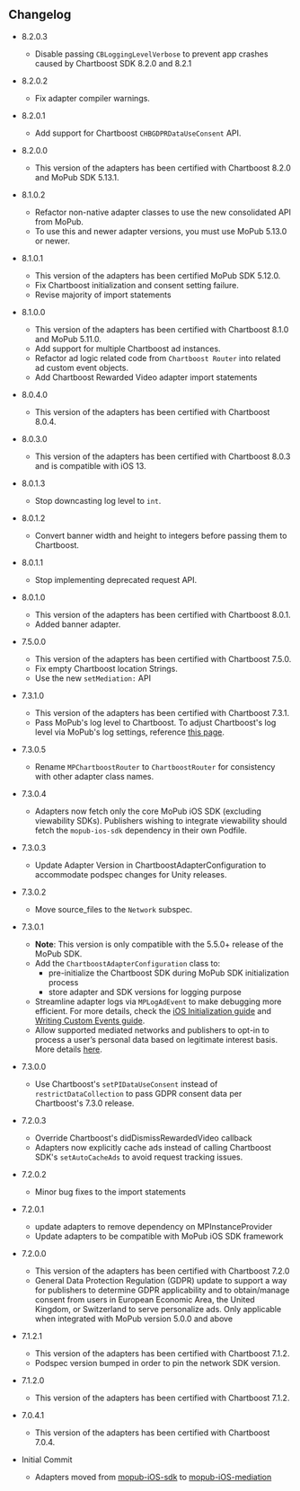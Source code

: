 ## Changelog
  * 8.2.0.3
      * Disable passing `CBLoggingLevelVerbose` to prevent app crashes caused by Chartboost SDK 8.2.0 and 8.2.1

  * 8.2.0.2
      * Fix adapter compiler warnings.

  * 8.2.0.1 
      * Add support for Chartboost `CHBGDPRDataUseConsent` API.
  
  * 8.2.0.0
      * This version of the adapters has been certified with Chartboost 8.2.0 and MoPub SDK 5.13.1.

  * 8.1.0.2
      * Refactor non-native adapter classes to use the new consolidated API from MoPub.
      * To use this and newer adapter versions, you must use MoPub 5.13.0 or newer.

  * 8.1.0.1
      * This version of the adapters has been certified MoPub SDK 5.12.0.
      * Fix Chartboost initialization and consent setting failure.
      * Revise majority of import statements

  * 8.1.0.0
      * This version of the adapters has been certified with Chartboost 8.1.0 and MoPub 5.11.0.
      * Add support for multiple Chartboost ad instances.
      * Refactor ad logic related code from `Chartboost Router` into related ad custom event objects.
      * Add Chartboost Rewarded Video adapter import statements
      
  * 8.0.4.0
      * This version of the adapters has been certified with Chartboost 8.0.4.

  * 8.0.3.0
      * This version of the adapters has been certified with Chartboost 8.0.3 and is compatible with iOS 13.

  * 8.0.1.3
      * Stop downcasting log level to `int`.

  * 8.0.1.2
      * Convert banner width and height to integers before passing them to Chartboost.

  * 8.0.1.1
      * Stop implementing deprecated request API.

  * 8.0.1.0
      * This version of the adapters has been certified with Chartboost 8.0.1.
      * Added banner adapter.

  * 7.5.0.0
      * This version of the adapters has been certified with Chartboost 7.5.0.
      * Fix empty Chartboost location Strings.
      * Use the new `setMediation:` API

  * 7.3.1.0
      * This version of the adapters has been certified with Chartboost 7.3.1.
      * Pass MoPub's log level to Chartboost. To adjust Chartboost's log level via MoPub's log settings, reference [this page](https://developers.mopub.com/publishers/ios/test/#enable-logging).

  * 7.3.0.5
      * Rename `MPChartboostRouter` to `ChartboostRouter` for consistency with other adapter class names.

  * 7.3.0.4
      * Adapters now fetch only the core MoPub iOS SDK (excluding viewability SDKs). Publishers wishing to integrate viewability should fetch the `mopub-ios-sdk` dependency in their own Podfile.

  * 7.3.0.3
      * Update Adapter Version in ChartboostAdapterConfiguration to accommodate podspec changes for Unity releases.
      
  * 7.3.0.2
      * Move source_files to the `Network` subspec.

  * 7.3.0.1
      * **Note**: This version is only compatible with the 5.5.0+ release of the MoPub SDK.
      * Add the `ChartboostAdapterConfiguration` class to: 
           * pre-initialize the Chartboost SDK during MoPub SDK initialization process
           * store adapter and SDK versions for logging purpose
      * Streamline adapter logs via `MPLogAdEvent` to make debugging more efficient. For more details, check the [iOS Initialization guide](https://developers.mopub.com/docs/ios/initialization/) and [Writing Custom Events guide](https://developers.mopub.com/docs/ios/custom-events/).
      * Allow supported mediated networks and publishers to opt-in to process a user’s personal data based on legitimate interest basis. More details [here](https://developers.mopub.com/docs/publisher/gdpr-guide/#legitimate-interest-support).

  * 7.3.0.0
      * Use Chartboost's `setPIDataUseConsent` instead of `restrictDataCollection` to pass GDPR consent data per Chartboost's 7.3.0 release.

  * 7.2.0.3
      * Override Chartboost's didDismissRewardedVideo callback 
      * Adapters now explicitly cache ads instead of calling Chartboost SDK's `setAutoCacheAds` to avoid request tracking issues.

  * 7.2.0.2  
      * Minor bug fixes to the import statements

  * 7.2.0.1
      * update adapters to remove dependency on MPInstanceProvider
      * Update adapters to be compatible with MoPub iOS SDK framework

  * 7.2.0.0
    * This version of the adapters has been certified with Chartboost 7.2.0
    * General Data Protection Regulation (GDPR) update to support a way for publishers to determine GDPR applicability and to obtain/manage consent from users in European Economic Area, the United Kingdom, or Switzerland to serve personalize ads. Only applicable when integrated with MoPub version 5.0.0 and above

  * 7.1.2.1
    * This version of the adapters has been certified with Chartboost 7.1.2.
    * Podspec version bumped in order to pin the network SDK version.

  * 7.1.2.0
    * This version of the adapters has been certified with Chartboost 7.1.2.

  * 7.0.4.1
    * This version of the adapters has been certified with Chartboost 7.0.4.

  * Initial Commit
  	* Adapters moved from [mopub-iOS-sdk](https://github.com/mopub/mopub-ios-sdk) to [mopub-iOS-mediation](https://github.com/mopub/mopub-iOS-mediation/)
